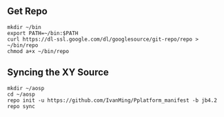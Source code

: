 Get Repo
--------

    mkdir ~/bin
    export PATH=~/bin:$PATH
    curl https://dl-ssl.google.com/dl/googlesource/git-repo/repo > ~/bin/repo
    chmod a+x ~/bin/repo

Syncing the XY Source
---------------------------------------

    mkdir ~/aosp
    cd ~/aosp
    repo init -u https://github.com/IvanMing/Pplatform_manifest -b jb4.2
    repo sync
